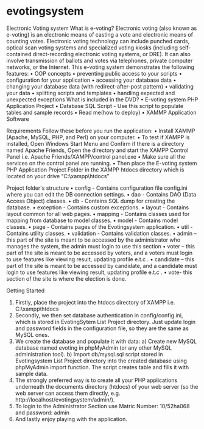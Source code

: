 evotingsystem
=============

Electronic Voting system
What is e-voting?
Electronic voting (also known as e-voting) is an electronic means of casting a vote and electronic means of counting votes. Electronic voting technology can include punched cards, optical scan voting systems and specialized voting kiosks (including self-contained direct-recording electronic voting systems, or DRE). It can also involve transmission of ballots and votes via telephones, private computer networks, or the Internet.
This e-voting system demonstrates the following features:
•	OOP concepts
•	preventing public access to your scripts
•	configuration for your application
•	accessing your database data
•	changing your database data (with redirect-after-post pattern)
•	validating your data
•	splitting scripts and templates
•	handling expected and unexpected exceptions
What is included in the DVD?
•	E-voting system PHP Application Project
•	Database SQL Script - Use this script to populate tables and sample records
•	Read me(how to deploy)
•	XAMMP Application Software

Requirements
 Follow these before you run the application: 
•	Install XAMMP (Apache, MySQL, PHP, and Perl) on your computer.
•	To test if XAMPP is installed, Open Windows Start Menu and Confirm if there is a directory named Apache Friends, Open the directory and start the XAMPP Control Panel i.e. Apache Friends/XAMPP/control panel.exe
•	Make sure all the services on the control panel are running.
•	Then place the E-voting system PHP Application Project Folder in the XAMPP htdocs directory which  is located on your drive “C:\xampp\htdocs”




Project folder's structure
•	config - Contains configuration file config.ini where you can edit the DB connection settings.
•	dao - Contains DAO (Data Access Object) classes.
•	db - Contains SQL dump for creating the database.
•	exception - Contains custom exceptions.
•	layout - Contains layout common for all web pages.
•	mapping - Contains classes used for mapping from database to model classes.
•	model - Contains model classes.
•	page - Contains pages of the Evotingsystem application.
•	util - Contains utility classes.
•	validation - Contains validation classes.
•	admin – this part of the site is meant to be accessed by the administrator who manages the system, the admin must login to use this section 
•	voter – this part of the site is meant to be accessed by voters, and a  voters  must login to use features like viewing result, updating profile e.t.c .
•	candidate – this part of the site is meant to be accessed by candidate, and  a candidate must login to use features like viewing result, updating profile e.t.c .
•	vote- this section of the site is where the election is done.


Getting Started
1.	Firstly, place the project into the htdocs directory of XAMPP i.e. C:\xampp\htdocs
2.	Secondly, we then set database authentication in config/config.ini, which is stored in EvotingSytem List Project directory. Just update login and password fields in the configuration file, so they are the same as MySQL ones. 
3.	 We create the database and populate it with data: 
a)	Create new MySQL database named evoting in phpMyAdmin (or any other MySQL administration tool).
b)	Import db/mysql.sql script stored in Evotingsystem List Project directory into the created database using phpMyAdmin import function. The script creates table and fills it with sample data.
4.	The strongly preferred way is to create all your PHP applications underneath the documents directory (htdocs) of your web server (so the web server can access them directly, e.g. http://localhost/evotingsystem/admin/). 
5.	To login to the Administrator Section use Matric Number: 10/52ha068  and password: admin
6.	And lastly enjoy playing with the application.
